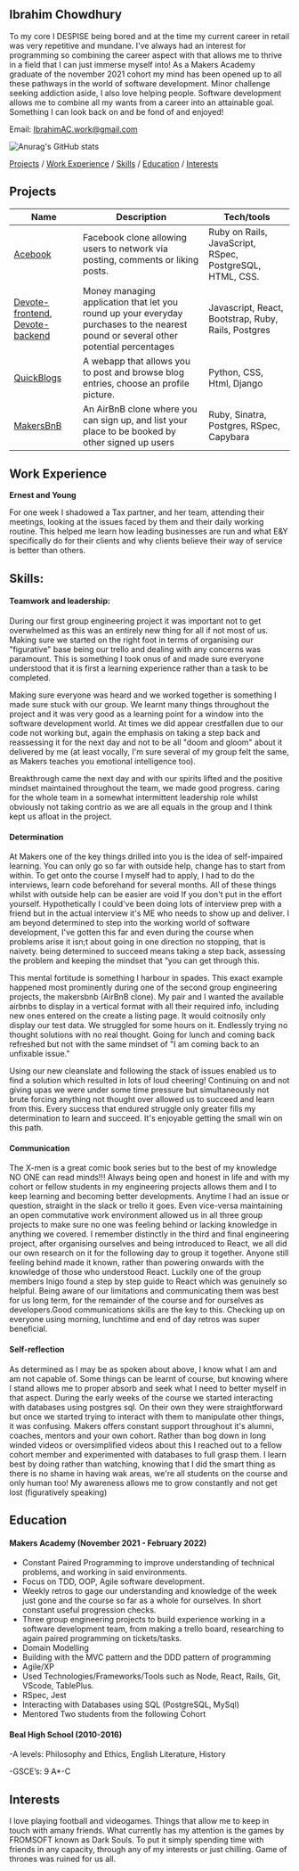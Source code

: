 ## Ibrahim Chowdhury
To my core I DESPISE being bored and at the time my current career in retail was very repetitive and mundane. I've always had an interest for programming so combining the career aspect with that allows me to thrive in a field that I can just immerse myself into! As a Makers Academy graduate of the november 2021 cohort my mind has been opened up to all these pathways in the world of software development. Minor challenge seeking addiction aside, I also love helping people. Software development allows me to combine all my wants from a career into an attainable goal. Something I can look back on and be fond of and enjoyed!

Email: IbrahimAC.work@gmail.com

![Anurag's GitHub stats](https://github-readme-stats.vercel.app/api?username=IbrahimAC&show_icons=true&theme=onedark)


[Projects](#projects) / [Work Experience](#work-experience) / [Skills](#skills) / [Education](#education) / [Interests](#interests)
## Projects

| Name                         | Description       | Tech/tools        |
| ---------------------------- | ----------------- | ----------------- |
|[Acebook](https://github.com/IbrahimAC/Acebook)           | Facebook clone allowing users to network via posting, comments or liking posts.     | Ruby on Rails, JavaScript, RSpec, PostgreSQL, HTML, CSS.|
| [Devote-frontend](https://github.com/FrancescoCollotto/devote_frontend), [Devote-backend](https://github.com/FrancescoCollotto/devote_backend) | Money managing application that let you round up your everyday purchases to the nearest pound or several other potential percentages | Javascript, React, Bootstrap, Ruby, Rails, Postgres |
| [QuickBlogs](https://github.com/IbrahimAC/Django-Blog-Web-App-Project) | A webapp that allows you to post and browse blog entries, choose an profile picture. | Python, CSS, Html, Django              |
| [MakersBnB](https://github.com/IbrahimAC/makersbnb) | An AirBnB clone where you can sign up, and list your place to be booked by other signed up users | Ruby, Sinatra, Postgres, RSpec, Capybara |

## Work Experience

**Ernest and Young**

  For one week I shadowed a Tax partner, and her team, attending their meetings, looking at the issues faced by them and their daily working routine. This helped me learn how leading businesses are run and what E&Y specifically do for their clients and why clients believe their way of service is better than others.


## Skills:

#### Teamwork and leadership:
During our first group engineering project it was important not to get overwhelmed as this was an entirely new thing for all if not most of us. Making sure we started on the right foot in terms of organising our "figurative" base being our trello and dealing with any concerns was paramount. This is something I took onus of and made sure everyone understood that it is first a learning experience rather than a task to be completed. 

Making sure everyone was heard and we worked together is something I made sure stuck with our group. We learnt many things throughout the project and it was very good as a learning point for a window into the software development world. At times we did appear crestfallen due to our code not working but, again the emphasis on taking a step back and reassessing it for the next day and not to be all "doom and gloom" about it delivered by me (at least vocally, I'm sure several of my group felt the same, as Makers teaches you emotional intelligence too). 

Breakthrough came the next day and with our spirits lifted and the positive mindset maintained throughout the team, we made good progress. caring for the whole team in a somewhat intermittent leadership role whilst obviously not taking contrio as we are all equals in the group and I think kept us afloat in the project.

#### Determination
At Makers one of the key things drilled into you is the idea of self-impaired learning. You can only go so far with outside help, change has to start from within. To get onto the course I myself had to apply, I had to do the interviews, learn code beforehand for several months. All of these things whilst with outside help can be easier are void If you don't put in the effort yourself. Hypothetically I could've been doing lots of interview prep with a friend but in the actual interview it's ME who needs to show up and deliver. I am beyond determined to step into the working world of software development, I've gotten this far and even during the course when problems arise it isn;t about going in one direction no stopping, that is naivety. being determined to succeed means taking a step back, assessing the problem and keeping the mindset that “you can get through this. 

This mental fortitude is something I harbour in spades. This exact example happened most prominently during one of the second group engineering projects, the makersbnb (AirBnB clone). My pair and I wanted the available airbnbs to display in a vertical format with all their required info, including new ones entered on the create a listing page. It would coitnosily only display our test data. We struggled for some hours on it. Endlessly trying no thought solutions with no real thought. Going for lunch and coming back refreshed but not with the same mindset of "I am coming back to an unfixable issue." 

Using our new cleanslate and following the stack of issues enabled us to find a solution which resulted in lots of loud cheering! Continuing on and not giving upas we were under some time pressure but simultaneously not brute forcing anything not thought over allowed us to succeed and learn from this. Every success that endured struggle only greater fills my determination to learn and succeed. It's enjoyable getting the small win on this path. 

#### Communication

The X-men is a great comic book series but to the best of my knowledge NO ONE can read minds!!! Always being open and honest in life and with my cohort or fellow students in my engineering projects allows them and I to keep learning  and becoming better developments. Anytime I had an issue or question, straight in the slack or trello it goes. Even vice-versa maintaining an open commutative work environment allowed us in all three group projects to make sure no one was feeling behind or lacking knowledge in anything we covered. I remember distinctly in the third and final engineering project, after organising ourselves and being introduced to React, we all did our own research on it for the following day to group it together. Anyone still feeling behind made it known, rather than powering onwards with the knowledge of those who understood React. Luckily one of the group members Inigo found a step by step guide to React which was genuinely so helpful. Being aware of our limitations and communicating them was best for us long term, for the remainder of the course and for ourselves as developers.Good communications skills are the key to this. Checking up on everyone using morning, lunchtime and end of day retros was super beneficial.

#### Self-reflection

As determined as I may be as spoken about above, I know what I am and am not capable of. Some things can be learnt of course, but knowing where I stand allows me to proper absorb and seek what I need to better myself in that aspect. During the early weeks of the course we started interacting with databases using postgres sql. On their own they were straightforward but once we started trying to interact with them to manipulate other things, it was confusing. Makers offers constant support  throughout it's alumni, coaches, mentors and your own cohort. Rather than bog down in long winded videos or oversimplified videos about this I reached out to a fellow cohort member and experimented with databases to full grasp them. I learn best by doing rather than watching, knowing that I did the smart thing as there is no shame in having wak areas, we're all students on the course and only  human too! My awareness allows me to grow constantly and not get lost (figuratively speaking)


## Education

#### Makers Academy (November 2021 - February 2022)
- Constant Paired Programming to improve understanding of technical problems, and working in said environments.
- Focus on TDD, OOP, Agile software development.
- Weekly retros to gage our understanding and knowledge of the week just gone and the course so far as a whole for ourselves. In short constant useful progression checks.
- Three group engineering projects to build experience working in a software development team, from making a trello board, researching to again paired programming on tickets/tasks.
- Domain Modelling
- Building with the MVC pattern and the DDD pattern of programming
- Agile/XP
- Used Technologies/Frameworks/Tools such as Node, React, Rails, Git, 
VScode, TablePlus.
- RSpec, Jest
- Interacting with Databases using SQL (PostgreSQL, MySql)
- Mentored Two students from the following Cohort

#### Beal High School (2010-2016)
-A levels: Philosophy and Ethics, English Literature, History

-GSCE’s:  9 A*-C 

## Interests

I love playing football and videogames. Things that allow me to keep in touch with amany friends. What currently has my attention is the games by FROMSOFT known as Dark Souls. To put it simply spending time with friends in any capacity, through any of my interests or just chilling. Game of thrones was ruined for us all.
